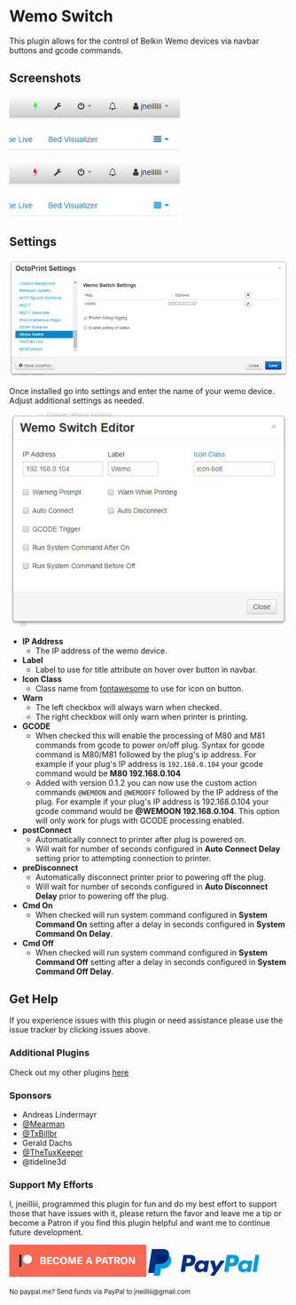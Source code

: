 # Wemo Switch
    
This plugin allows for the control of Belkin Wemo devices via navbar buttons and gcode commands.

## Screenshots

![on](screenshot_on.png)

![off](screenshot_off.png)

## Settings

![screenshot](settings.png)

Once installed go into settings and enter the name of your wemo device. Adjust additional settings as needed.

![screenshot](settings_wemo_editor.png)

- **IP Address**
  - The IP address of the wemo device.
- **Label**
  - Label to use for title attribute on hover over button in navbar.
- **Icon Class**
  - Class name from [fontawesome](http://fontawesome.io/3.2.1/cheatsheet/) to use for icon on button.
- **Warn**
  - The left checkbox will always warn when checked.
  - The right checkbox will only warn when printer is printing.
- **GCODE**
  - When checked this will enable the processing of M80 and M81 commands from gcode to power on/off plug.  Syntax for gcode command is M80/M81 followed by the plug's ip address.  For example if your plug's IP address is `192.168.0.104` your gcode command would be **M80 192.168.0.104**
  - Added with version 0.1.2 you can now use the custom action commands `@WEMOON` and `@WEMOOFF` followed by the IP address of the plug.  For example if your plug's IP address is 192.168.0.104 your gcode command would be **@WEMOON 192.168.0.104**.  This option will only work for plugs with GCODE processing enabled.
- **postConnect**
  - Automatically connect to printer after plug is powered on.
  - Will wait for number of seconds configured in **Auto Connect Delay** setting prior to attempting connection to printer.
- **preDisconnect**
  - Automatically disconnect printer prior to powering off the plug.
  - Will wait for number of seconds configured in **Auto Disconnect Delay** prior to powering off the plug.
- **Cmd On**
  - When checked will run system command configured in **System Command On** setting after a delay in seconds configured in **System Command On Delay**.
- **Cmd Off**
  - When checked will run system command configured in **System Command Off** setting after a delay in seconds configured in **System Command Off Delay**.
  
## Get Help

If you experience issues with this plugin or need assistance please use the issue tracker by clicking issues above.

### Additional Plugins

Check out my other plugins [here](https://plugins.octoprint.org/by_author/#jneilliii)

### Sponsors
- Andreas Lindermayr
- [@Mearman](https://github.com/Mearman)
- [@TxBillbr](https://github.com/TxBillbr)
- Gerald Dachs
- [@TheTuxKeeper](https://github.com/thetuxkeeper)
- @tideline3d

### Support My Efforts
I, jneilliii, programmed this plugin for fun and do my best effort to support those that have issues with it, please return the favor and leave me a tip or become a Patron if you find this plugin helpful and want me to continue future development.

[![Patreon](patreon-with-text-new.png)](https://www.patreon.com/jneilliii) [![paypal](paypal-with-text.png)](https://paypal.me/jneilliii)

<small>No paypal.me? Send funds via PayPal to jneilliii&#64;gmail&#46;com</small>

